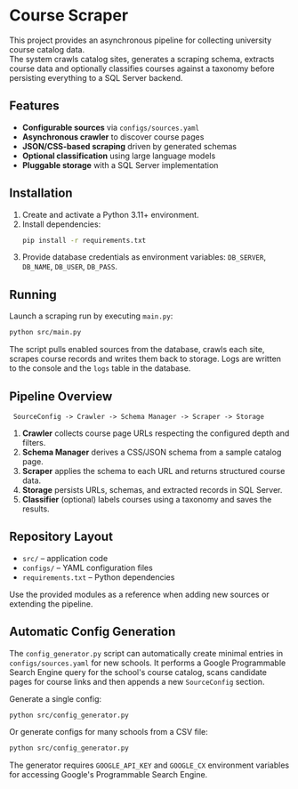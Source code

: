 # Course Scraper

This project provides an asynchronous pipeline for collecting university course catalog data.  
The system crawls catalog sites, generates a scraping schema, extracts course data and
optionally classifies courses against a taxonomy before persisting everything to a SQL Server
backend.

## Features

- **Configurable sources** via `configs/sources.yaml`
- **Asynchronous crawler** to discover course pages
- **JSON/CSS-based scraping** driven by generated schemas
- **Optional classification** using large language models
- **Pluggable storage** with a SQL Server implementation

## Installation

1. Create and activate a Python 3.11+ environment.
2. Install dependencies:
   ```bash
   pip install -r requirements.txt
   ```
3. Provide database credentials as environment variables:
   `DB_SERVER`, `DB_NAME`, `DB_USER`, `DB_PASS`.

## Running

Launch a scraping run by executing `main.py`:

```bash
python src/main.py
```

The script pulls enabled sources from the database, crawls each site, scrapes
course records and writes them back to storage.  Logs are written to the
console and the `logs` table in the database.

## Pipeline Overview

```
 SourceConfig -> Crawler -> Schema Manager -> Scraper -> Storage
```

1. **Crawler** collects course page URLs respecting the configured depth and filters.
2. **Schema Manager** derives a CSS/JSON schema from a sample catalog page.
3. **Scraper** applies the schema to each URL and returns structured course data.
4. **Storage** persists URLs, schemas, and extracted records in SQL Server.
5. **Classifier** (optional) labels courses using a taxonomy and saves the results.

## Repository Layout

- `src/` – application code
- `configs/` – YAML configuration files
- `requirements.txt` – Python dependencies

Use the provided modules as a reference when adding new sources or extending the pipeline.

## Automatic Config Generation

The `config_generator.py` script can automatically create minimal entries in
`configs/sources.yaml` for new schools. It performs a Google Programmable Search
Engine query for the school's course catalog, scans candidate pages for course
links and then appends a new `SourceConfig` section.

Generate a single config:

```bash
python src/config_generator.py
```

Or generate configs for many schools from a CSV file:

```bash
python src/config_generator.py
```

The generator requires `GOOGLE_API_KEY` and `GOOGLE_CX` environment variables
for accessing Google's Programmable Search Engine.
